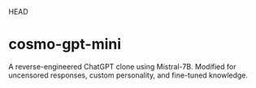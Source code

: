 HEAD
# cosmo-gpt-mini
A reverse-engineered ChatGPT clone using Mistral-7B.  Modified for uncensored responses, custom personality, and fine-tuned knowledge.

